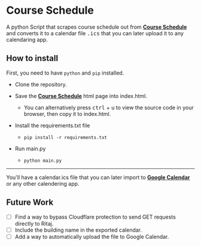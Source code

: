 # Course Schedule

A python Script that scrapes course schedule out from **[Course Schedule](https://ritaj.birzeit.edu/student/schedule)** and converts it to a calendar file <kbd>.ics</kbd> that you can later upload it to any calendaring app.


## How to install
First, you need to have ```python``` and ```pip``` installed.

- Clone the repository.
- Save the **[Course Schedule](https://ritaj.birzeit.edu/student/schedule)** html page into index.html.

    - You can alternatively press <kbd>ctrl</kbd> + <kbd>u</kbd> to view the source code in your browser, then copy it to index.html.

- Install the requirements.txt file

    -  ```pip install -r requirements.txt```

- Run main.py

  - ```python main.py```


---

You'll have a calendar.ics file that you can later import to **[Google Calendar](https://calendar.google.com)** or any other calendering app.


## Future Work
- [ ] Find a way to bypass Cloudflare protection to send GET requests directly to Ritaj.
- [ ] Include the building name in the exported calendar.
- [ ] Add a way to automatically upload the file to Google Calendar.
